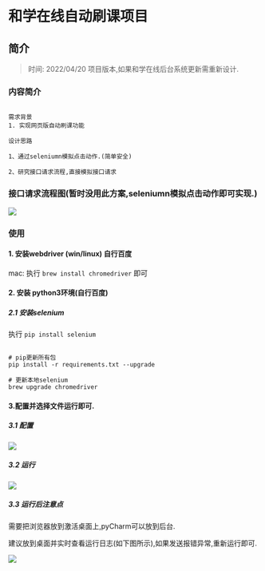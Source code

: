 # 和学在线自动刷课项目

## 简介

> 时间: 2022/04/20 项目版本,如果和学在线后台系统更新需重新设计.

### 内容简介

```

需求背景
1. 实现网页版自动刷课功能

设计思路

1、通过seleniumn模拟点击动作.(简单安全)

2、研究接口请求流程,直接模拟接口请求

```

### 接口请求流程图(暂时没用此方案,seleniumn模拟点击动作即可实现.)

![](https://tva1.sinaimg.cn/large/e6c9d24ely1h1fzozyl57j21ct0u0dkq.jpg)

### 使用

#### 1. 安装webdriver (win/linux) 自行百度

mac: 执行 `brew install chromedriver` 即可

#### 2. 安装 python3环境(自行百度)

##### 2.1 安装selenium

执行 `pip install selenium`

```shell

# pip更新所有包
pip install -r requirements.txt --upgrade

# 更新本地selenium
brew upgrade chromedriver

```

#### 3.配置并选择文件运行即可.

##### 3.1 配置

![](https://tva1.sinaimg.cn/large/e6c9d24ely1h1gcbsd0xyj21210u041x.jpg)

##### 3.2 运行

![](https://tva1.sinaimg.cn/large/e6c9d24ely1h1gc4gbbjuj20u01nnadb.jpg)

##### 3.3 运行后注意点

需要把浏览器放到激活桌面上,pyCharm可以放到后台.

建议放到桌面并实时查看运行日志(如下图所示),如果发送报错异常,重新运行即可.

![](https://tva1.sinaimg.cn/large/e6c9d24ely1h1kkhejutwj21d40u0n1z.jpg)



